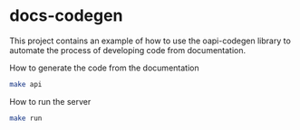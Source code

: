 # docs-codegen
This project contains an example of how to use the oapi-codegen library to automate the process of developing code from documentation.

How to generate the code from the documentation
```bash
make api
```

How to run the server
```bash
make run
```
